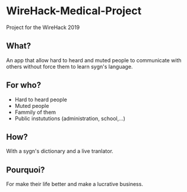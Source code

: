 # WireHack-Medical-Project

Project for the WireHack 2019

## What?
An app that allow hard to heard and muted people to communicate with others without force them to learn sygn's language.
## For who?
- Hard to heard people
- Muted people
- Fammily of them
- Public instututions (administration, school,...)
## How?
With a sygn's dictionary and a live tranlator. 
## Pourquoi?
For make their life better and make a lucrative business.